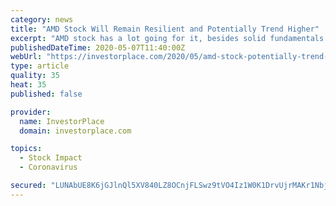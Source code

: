 ```yaml
---
category: news
title: "AMD Stock Will Remain Resilient and Potentially Trend Higher"
excerpt: "AMD stock has a lot going for it, besides solid fundamentals. As chip demand rises, AMD will continue to be a stock worth owning."
publishedDateTime: 2020-05-07T11:40:00Z
webUrl: "https://investorplace.com/2020/05/amd-stock-potentially-trend-higher/"
type: article
quality: 35
heat: 35
published: false

provider:
  name: InvestorPlace
  domain: investorplace.com

topics:
  - Stock Impact
  - Coronavirus

secured: "LUNAbUE8K6jGJlnQl5XV840LZ8OCnjFLSwz9tVO4Iz1W0K1DrvUjrMAKr1Nbjp9oPv4Mj0OTL1IW5x0RPUooqdjDgKk2/HhLKMmB7PLLPvHChGKDG4E7ZLj58YG0OT0q7fhU+1ix/eYMBYGYqPy7lRTAkrLctSQwb8ytfcDj5pLtfxOqjnwq4IJgvbVLz9fNkOXmiilXJnP0Qv3dmalLsp5C3wB8u6QAc3ofNqt3pc/ABXwQukeuk03i2Tqc9+psN+VKTCBQF9cz8W1MVwVpa3RWteVds6CuesFqenZZZOckpPkOYob440E7rz2uMbcGgxNccKrVFxHRkrzSgv5PeNWHpzBaD/Yi3lgL/nOza9fivckdFcmvBw1q99uta5hG4GlEec/JxyFtDzVC842J6jn3UGyVG7BMNHQNwjivvohspMywRmY+j8Lc+8sm616lmnGeVL0nkrGB2ht6th5zk+fogn/ZMpLVQhqMuRL5dp8=;8kKAqNCSWHM3YaEOrE4QiA=="
---
```


